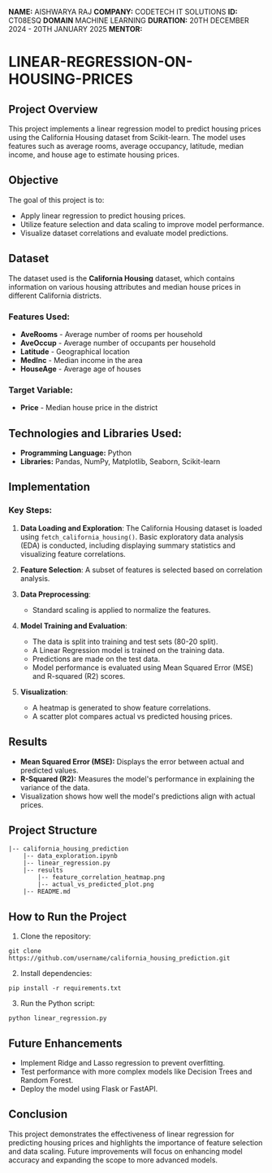 **NAME:** AISHWARYA RAJ
**COMPANY:** CODETECH IT SOLUTIONS
**ID:** CT08ESQ
**DOMAIN** MACHINE LEARNING
**DURATION:** 20TH DECEMBER 2024 - 20TH JANUARY 2025
**MENTOR:**
# LINEAR-REGRESSION-ON-HOUSING-PRICES

## Project Overview

This project implements a linear regression model to predict housing prices using the California Housing dataset from Scikit-learn. The model uses features such as average rooms, average occupancy, latitude, median income, and house age to estimate housing prices.

## Objective

The goal of this project is to:

- Apply linear regression to predict housing prices.
- Utilize feature selection and data scaling to improve model performance.
- Visualize dataset correlations and evaluate model predictions.

## Dataset

The dataset used is the **California Housing** dataset, which contains information on various housing attributes and median house prices in different California districts.

### Features Used:

- **AveRooms** - Average number of rooms per household
- **AveOccup** - Average number of occupants per household
- **Latitude** - Geographical location
- **MedInc** - Median income in the area
- **HouseAge** - Average age of houses

### Target Variable:

- **Price** - Median house price in the district

## Technologies and Libraries Used:

- **Programming Language:** Python
- **Libraries:** Pandas, NumPy, Matplotlib, Seaborn, Scikit-learn

## Implementation

### Key Steps:

1. **Data Loading and Exploration**: The California Housing dataset is loaded using `fetch_california_housing()`. Basic exploratory data analysis (EDA) is conducted, including displaying summary statistics and visualizing feature correlations.

2. **Feature Selection**: A subset of features is selected based on correlation analysis.

3. **Data Preprocessing**:

   - Standard scaling is applied to normalize the features.

4. **Model Training and Evaluation**:

   - The data is split into training and test sets (80-20 split).
   - A Linear Regression model is trained on the training data.
   - Predictions are made on the test data.
   - Model performance is evaluated using Mean Squared Error (MSE) and R-squared (R2) scores.

5. **Visualization**:

   - A heatmap is generated to show feature correlations.
   - A scatter plot compares actual vs predicted housing prices.

## Results

- **Mean Squared Error (MSE):** Displays the error between actual and predicted values.
- **R-Squared (R2):** Measures the model's performance in explaining the variance of the data.
- Visualization shows how well the model's predictions align with actual prices.

## Project Structure

```
|-- california_housing_prediction
    |-- data_exploration.ipynb
    |-- linear_regression.py
    |-- results
        |-- feature_correlation_heatmap.png
        |-- actual_vs_predicted_plot.png
    |-- README.md
```

## How to Run the Project

1. Clone the repository:

```
git clone https://github.com/username/california_housing_prediction.git
```

2. Install dependencies:

```
pip install -r requirements.txt
```

3. Run the Python script:

```
python linear_regression.py
```

## Future Enhancements

- Implement Ridge and Lasso regression to prevent overfitting.
- Test performance with more complex models like Decision Trees and Random Forest.
- Deploy the model using Flask or FastAPI.

## Conclusion

This project demonstrates the effectiveness of linear regression for predicting housing prices and highlights the importance of feature selection and data scaling. Future improvements will focus on enhancing model accuracy and expanding the scope to more advanced models.

